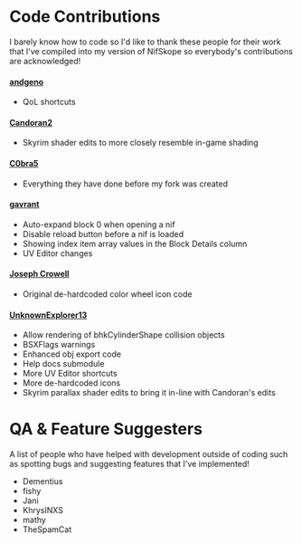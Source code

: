 ﻿# Code Contributions

I barely know how to code so I'd like to thank these people for their work that I've compiled into my version of NifSkope so everybody's contributions are acknowledged!

#### [andgeno](https://github.com/andgeno/nifskope/tree/feature/automation-support-and-keyboard-shortcuts)
* QoL shortcuts

#### [Candoran2](https://github.com/Candoran2/nifskope/tree/dev8)
* Skyrim shader edits to more closely resemble in-game shading

#### [C0bra5](https://github.com/C0bra5/nifskope)
* Everything they have done before my fork was created

#### [gavrant](https://github.com/gavrant/nifskope)
* Auto-expand block 0 when opening a nif
* Disable reload button before a nif is loaded
* Showing index item array values in the Block Details column
* UV Editor changes

#### [Joseph Crowell](https://github.com/gavrant/nifskope/commit/0217eaf849c95e5377700249d5fafcc914cf8c4a)
* Original de-hardcoded color wheel icon code

#### [UnknownExplorer13](https://github.com/UnknownExplorer13/nifskope)
* Allow rendering of bhkCylinderShape collision objects
* BSXFlags warnings
* Enhanced obj export code
* Help docs submodule
* More UV Editor shortcuts
* More de-hardcoded icons
* Skyrim parallax shader edits to bring it in-line with Candoran's edits

# QA & Feature Suggesters

A list of people who have helped with development outside of coding such as spotting bugs and suggesting features that I've implemented!

* Dementius
* fishy
* Jani
* KhrysINXS
* mathy
* TheSpamCat
